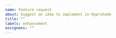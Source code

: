 ```yaml
---
name: Feature request
about: Suggest an idea to implement in Hyprshade
title: ""
labels: enhancement
assignees: ""
---
```

